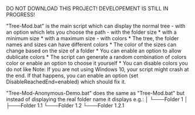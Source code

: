 DO NOT DOWNLOAD THIS PROJECT! DEVELOPEMENT IS STILL IN PROGRESS!




"Tree-Mod.bat" is the main script which can display the normal tree
    - with an option which lets you choose the path
    - with the folder size
        * with a minimum size
        * with a maximum size
    - with colors
        * The tree, the folder names and sizes can have different colors
        * The color of the sizes can change based on the size of a folder
        * You can enable an option to allow dublicate colors
        * The script can generate a random combination of colors color or enable an option to choose it yourself
        * You can disable colors you do not like
  Note: If you are not using Windows 10, your script might crash at the end. If that happens, you can enable an option (set DisableReachedEnd=enabled) which should fix it.

"Tree-Mod-Anonymous-Demo.bat" does the same as "Tree-Mod.bat" but instead of displaying the real folder name it displays e.g.:
    │
    └───Folder 1
        │
        ├───Folder 1.1
        └───Folder 1.2
            └───Folder 1.2.1
